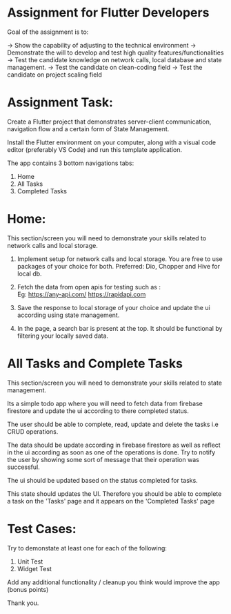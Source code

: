 # Assignment for Flutter Developers

Goal of the assignment is to:

 -> Show the capability of adjusting to the technical environment
 -> Demonstrate the will to develop and test high quality features/functionalities
 -> Test the candidate knowledge on network calls, local database and state management.
 -> Test the candidate on clean-coding field
 -> Test the candidate on project scaling field


# Assignment Task:

Create a Flutter project that demonstrates server-client communication, navigation flow and a certain form of State Management.

Install the Flutter environment on your computer, along with a visual code editor (preferably VS Code) and run this template application. 

The app contains 3 bottom navigations tabs:

1. Home
2. All Tasks
3. Completed Tasks

# Home:

This section/screen you will need to demonstrate your skills related to network calls and local storage. 

1. Implement setup for network calls and local storage. You are free to use packages of your choice for both. Preferred: Dio, Chopper and Hive for local db.

2. Fetch the data from open apis for testing such as :  
   Eg: https://any-api.com/
       https://rapidapi.com


3. Save the response to local storage of your choice and update the ui according using state management.

4. In the page, a search bar is present at the top. It should be functional by filtering your locally saved data. 


# All Tasks and Complete Tasks

This section/screen you will need to demonstrate your skills related to state management.

Its a simple todo app where you will need to fetch data from firebase firestore and update the ui according to there completed status.

The user should be able to complete, read, update and delete the tasks i.e CRUD operations. 

The data should be update according in firebase firestore as well as reflect in the ui according as soon as one of the operations is done. Try to notify the user by showing some sort of message that their operation was successful.

The ui should be updated based on the status completed for tasks. 

This state should updates the UI. Therefore you should be able to complete a task on the 'Tasks' page and it appears on the 'Completed Tasks' page


# Test Cases:

Try to demonstate at least one for each of the following:

1. Unit Test
2. Widget Test

Add any additional functionality / cleanup you think would improve the app (bonus points)


Thank you.
